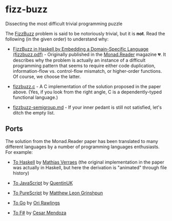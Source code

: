 # fizz-buzz
Dissecting the most difficult trivial programming puzzle

The [FizzBuzz](https://en.wikipedia.org/wiki/Fizz_buzz#Programming) problem is said to be notoriously trivial, but it is __not__. Read the following (in the given order) to understand why:

- [FizzBuzz in Haskell by Embedding a Domain-Specific Language (fizzbuzz.pdf)](fizzbuzz.pdf) - Originally published in the [Monad.Reader](https://themonadreader.wordpress.com/) magazine :broken_heart:. It describes why the problem is actually an instance of a difficult programming pattern that seems to require either code duplication, information-flow vs. control-flow mismatch, or higher-order functions. Of course, we choose the latter.

- [fizzbuzz.c](fizzbuzz.c) - A C implementation of the solution proposed in the paper above. (Yes, if you look from the right angle, C is a dependently-typed functional language.)

- [fizzbuzz-semigroup.md](fizzbuzz-semigroup.md) - If your inner pedant is still not satisfied, let's ditch the empty list.

## Ports

The solution from the Monad.Reader paper has been translated to many different languages by a number of programming languages enthusiasts. For example:

- [To Haskell](https://github.com/mathiasverraes/skiphaltprint) by [Mathias Verraes](https://github.com/mathiasverraes) (the original implementation in the paper was actually in Haskell, but here the derivation is "animated" through file history)

- [To JavaScript](https://stackoverflow.com/a/55229067) by [QuentinUK](https://stackoverflow.com/users/832009/quentinuk)

- [To PureScript](https://gist.github.com/matthewleon/77951008507fb6d0904c3c9bf29eade8) by [Matthew Leon Grinshpun](https://github.com/matthewleon)

- [To Go](https://github.com/orirawlings/fizzbuzz) by [Ori Rawlings](https://github.com/orirawlings)

- [To F#](http://www.fssnip.net/mX/title/FizzBuzz-in-F-by-Embedding-a-DomainSpecific-Language) by [Cesar Mendoza](http://www.fssnip.net/authors/Cesar+Mendoza)

